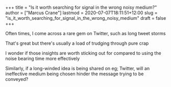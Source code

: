 +++
title = "Is it worth searching for signal in the wrong noisy medium?"
author = ["Marcus Crane"]
lastmod = 2020-07-07T18:11:51+12:00
slug = "is_it_worth_searching_for_signal_in_the_wrong_noisy_medium"
draft = false
+++

Often times, I come across a rare gem on Twitter, such as long tweet storms

That's great but there's usually a load of trudging through pure crap

I wonder if those insights are worth sticking out for compared to using the noise bearing time more effectively

Similarly, if a long-winded idea is being shared on eg; Twitter, will an ineffective medium being chosen hinder the message trying to be conveyed?
